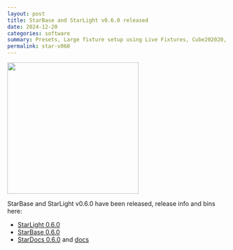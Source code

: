 ```yaml
---
layout: post
title: StarBase and StarLight v0.6.0 released
date: 2024-12-20
categories: software
summary: Presets, Large fixture setup using Live Fixtures, Cube202020, 3d, rippleYZ projection<br><img width="100" src="https://github.com/user-attachments/assets/c43977c0-18d3-439d-b624-7b63fef0f02b">
permalink: star-v060
---
```


<img width="300" src="https://github.com/user-attachments/assets/c43977c0-18d3-439d-b624-7b63fef0f02b">

StarBase and StarLight v0.6.0 have been released, release info and bins here: 
- [StarLight 0.6.0](https://github.com/MoonModules/StarLight/releases/tag/v0.6.0)
- [StarBase 0.6.0](https://github.com/ewowi/StarBase/releases/tag/v0.6.0)
- [StarDocs 0.6.0](https://github.com/ewowi/StarDocs/releases/tag/v0.6.0) and [docs](https://ewowi.github.io/StarDocs/)
